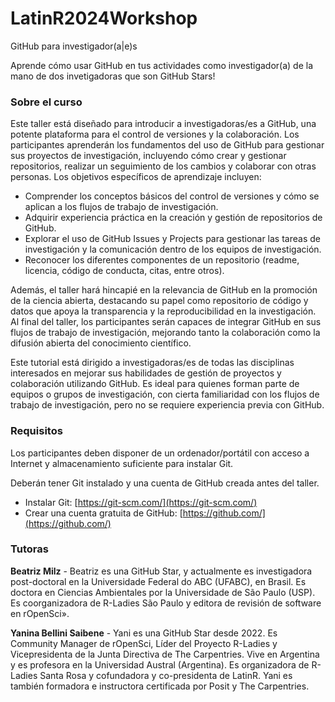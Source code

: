 # LatinR2024Workshop
GitHub para investigador(a|e)s

Aprende cómo usar GitHub en tus actividades como investigador(a) de la mano de dos invetigadoras que son GitHub Stars!

### Sobre el curso

Este taller está diseñado para introducir a investigadoras/es a GitHub, una potente plataforma para el control de versiones y la colaboración. Los participantes aprenderán los fundamentos del uso de GitHub para gestionar sus proyectos de investigación, incluyendo cómo crear y gestionar repositorios, realizar un seguimiento de los cambios y colaborar con otras personas.
Los objetivos específicos de aprendizaje incluyen:
  - Comprender los conceptos básicos del control de versiones y cómo se aplican a los flujos de trabajo de investigación.
  - Adquirir experiencia práctica en la creación y gestión de repositorios de GitHub.
  - Explorar el uso de GitHub Issues y Projects para gestionar las tareas de investigación y la comunicación dentro de los equipos de investigación.
  - Reconocer los diferentes componentes de un repositorio (readme, licencia, código de conducta, citas, entre otros).

Además, el taller hará hincapié en la relevancia de GitHub en la promoción de la ciencia abierta, destacando su papel como repositorio de código y datos que apoya la transparencia y la reproducibilidad en la investigación.
Al final del taller, los participantes serán capaces de integrar GitHub en sus flujos de trabajo de investigación, mejorando tanto la colaboración como la difusión abierta del conocimiento científico.

Este tutorial está dirigido a investigadoras/es de todas las disciplinas interesados en mejorar sus habilidades de gestión de proyectos y colaboración utilizando GitHub. Es ideal para quienes forman parte de equipos o grupos de investigación, con cierta familiaridad con los flujos de trabajo de investigación, pero no se requiere experiencia previa con GitHub.

### Requisitos
Los participantes deben disponer de un ordenador/portátil con acceso a Internet y almacenamiento suficiente para instalar Git. 

Deberán tener Git instalado y una cuenta de GitHub creada antes del taller.
- Instalar Git: [https://git-scm.com/](https://git-scm.com/)
- Crear una cuenta gratuita de GitHub: [https://github.com/](https://github.com/)


### Tutoras

**Beatriz Milz** - Beatriz es una GitHub Star, y actualmente es investigadora post-doctoral en la Universidade Federal do ABC (UFABC), en Brasil. Es doctora en Ciencias Ambientales por la Universidade de São Paulo (USP). Es coorganizadora de R-Ladies São Paulo y editora de revisión de software en rOpenSci».

**Yanina Bellini Saibene** - Yani es una GitHub Star desde 2022. Es Community Manager de rOpenSci, Líder del Proyecto R-Ladies y Vicepresidenta de la Junta Directiva de The Carpentries. Vive en Argentina y es profesora en la Universidad Austral (Argentina). Es organizadora de R-Ladies Santa Rosa y cofundadora y co-presidenta de LatinR. Yani es también formadora e instructora certificada por Posit y The Carpentries.



